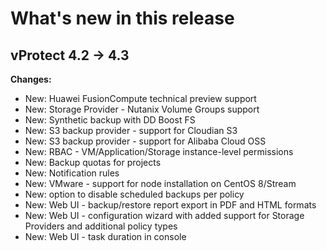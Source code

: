# What's new in this release

## vProtect 4.2 -&gt; 4.3

**Changes:**

* New: Huawei FusionCompute technical preview support
* New: Storage Provider - Nutanix Volume Groups support
* New: Synthetic backup with DD Boost FS
* New: S3 backup provider - support for Cloudian S3
* New: S3 backup provider - support for Alibaba Cloud OSS
* New: RBAC - VM/Application/Storage instance-level permissions
* New: Backup quotas for projects
* New: Notification rules
* New: VMware - support for node installation on CentOS 8/Stream
* New: option to disable scheduled backups per policy
* New: Web UI - backup/restore report export in PDF and HTML formats
* New: Web UI - configuration wizard with added support for Storage Providers and additional policy types
* New: Web UI - task duration in console